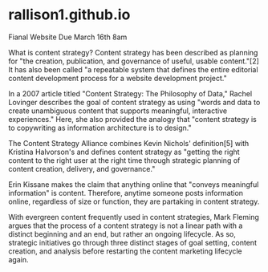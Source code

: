 rallison1.github.io
===================

Fianal Website Due March 16th 8am

What is content strategy?
Content strategy has been described as planning for "the creation, publication, and governance of useful, usable content."[2] It has also been called "a repeatable system that defines the entire editorial content development process for a website development project."

In a 2007 article titled "Content Strategy: The Philosophy of Data," Rachel Lovinger describes the goal of content strategy as using "words and data to create unambiguous content that supports meaningful, interactive experiences." Here, she also provided the analogy that "content strategy is to copywriting as information architecture is to design."

The Content Strategy Alliance combines Kevin Nichols' definition[5] with Kristina Halvorson's and defines content strategy as "getting the right content to the right user at the right time through strategic planning of content creation, delivery, and governance."

Erin Kissane makes the claim that anything online that "conveys meaningful information" is content. Therefore, anytime someone posts information online, regardless of size or function, they are partaking in content strategy.

With evergreen content frequently used in content strategies, Mark Fleming argues that the process of a content strategy is not a linear path with a distinct beginning and an end, but rather an ongoing lifecycle. As so, strategic initiatives go through three distinct stages of goal setting, content creation, and analysis before restarting the content marketing lifecycle again.

